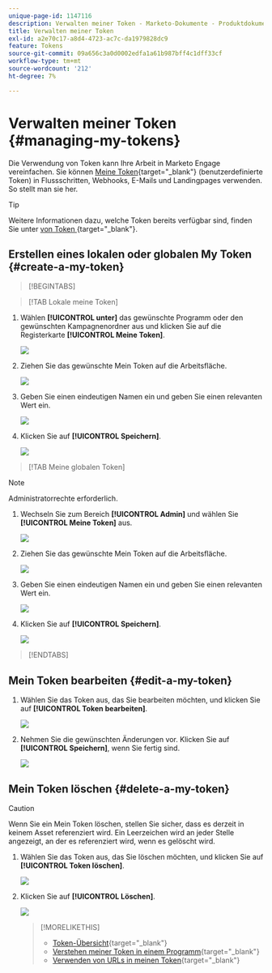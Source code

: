 ```yaml
---
unique-page-id: 1147116
description: Verwalten meiner Token - Marketo-Dokumente - Produktdokumentation
title: Verwalten meiner Token
exl-id: a2e70c17-a8d4-4723-ac7c-da1979828dc9
feature: Tokens
source-git-commit: 09a656c3a0d0002edfa1a61b987bff4c1dff33cf
workflow-type: tm+mt
source-wordcount: '212'
ht-degree: 7%

---
```


# Verwalten meiner Token {#managing-my-tokens}

Die Verwendung von Token kann Ihre Arbeit in Marketo Engage vereinfachen. Sie können [Meine Token](/help/marketo/product-docs/core-marketo-concepts/programs/tokens/understanding-my-tokens-in-a-program.md){target="_blank"} (benutzerdefinierte Token) in Flussschritten, Webhooks, E-Mails und Landingpages verwenden. So stellt man sie her.

>[!TIP]
>
>Weitere Informationen dazu, welche Token bereits verfügbar sind, finden Sie unter [ von Token ](/help/marketo/product-docs/demand-generation/landing-pages/personalizing-landing-pages/tokens-overview.md){target="_blank"}.

## Erstellen eines lokalen oder globalen My Token {#create-a-my-token}

>[!BEGINTABS]

>[!TAB Lokale meine Token]

1. Wählen **[!UICONTROL unter]** das gewünschte Programm oder den gewünschten Kampagnenordner aus und klicken Sie auf die Registerkarte **[!UICONTROL Meine Token]**.

   ![](assets/create-a-local-my-token-1.png)

1. Ziehen Sie das gewünschte Mein Token auf die Arbeitsfläche.

   ![](assets/create-a-local-my-token-2.png)

1. Geben Sie einen eindeutigen Namen ein und geben Sie einen relevanten Wert ein.

   ![](assets/create-a-local-my-token-3.png)

1. Klicken Sie auf **[!UICONTROL Speichern]**.

   ![](assets/create-a-local-my-token-4.png)

>[!TAB Meine globalen Token]

>[!NOTE]
>
>Administratorrechte erforderlich.

1. Wechseln Sie zum Bereich **[!UICONTROL Admin]** und wählen Sie **[!UICONTROL Meine Token]** aus.

   ![](assets/create-a-global-my-token-1.png)

1. Ziehen Sie das gewünschte Mein Token auf die Arbeitsfläche.

   ![](assets/create-a-global-my-token-2.png)

1. Geben Sie einen eindeutigen Namen ein und geben Sie einen relevanten Wert ein.

   ![](assets/create-a-global-my-token-3.png)

1. Klicken Sie auf **[!UICONTROL Speichern]**.

   ![](assets/create-a-global-my-token-4.png)

>[!ENDTABS]

## Mein Token bearbeiten {#edit-a-my-token}

1. Wählen Sie das Token aus, das Sie bearbeiten möchten, und klicken Sie auf **[!UICONTROL Token bearbeiten]**.

   ![](assets/edit-a-my-token-1.png)

1. Nehmen Sie die gewünschten Änderungen vor. Klicken Sie auf **[!UICONTROL Speichern]**, wenn Sie fertig sind.

   ![](assets/edit-a-my-token-2.png)

## Mein Token löschen {#delete-a-my-token}

>[!CAUTION]
>
>Wenn Sie ein Mein Token löschen, stellen Sie sicher, dass es derzeit in keinem Asset referenziert wird. Ein Leerzeichen wird an jeder Stelle angezeigt, an der es referenziert wird, wenn es gelöscht wird.

1. Wählen Sie das Token aus, das Sie löschen möchten, und klicken Sie auf **[!UICONTROL Token löschen]**.

   ![](assets/delete-a-my-token-1.png)

1. Klicken Sie auf **[!UICONTROL Löschen]**.

   ![](assets/delete-a-my-token-2.png)

   >[!MORELIKETHIS]
   >
   >* [Token-Übersicht](/help/marketo/product-docs/demand-generation/landing-pages/personalizing-landing-pages/tokens-overview.md){target="_blank"}
   >* [Verstehen meiner Token in einem Programm](/help/marketo/product-docs/core-marketo-concepts/programs/tokens/understanding-my-tokens-in-a-program.md){target="_blank"}
   >* [Verwenden von URLs in meinen Token](/help/marketo/product-docs/email-marketing/general/using-tokens/using-urls-in-my-tokens.md){target="_blank"}
